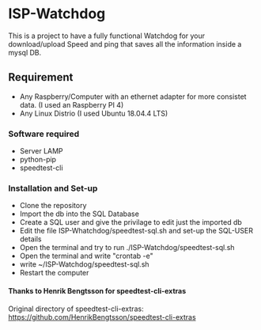 # ISP-Watchdog
This is a project to have a fully functional Watchdog for your download/upload Speed and ping that saves all the information inside a mysql DB.

## Requirement
- Any Raspberry/Computer with an ethernet adapter for more consistet data. (I used an Raspberry PI 4)
- Any Linux Distrio (I used Ubuntu 18.04.4 LTS)

### Software required
- Server LAMP
- python-pip
- speedtest-cli

### Installation and Set-up
- Clone the repository
- Import the db into the SQL Database
- Create a SQL user and give the privilage to edit just the imported db
- Edit the file ISP-Whatchdog/speedtest-sql.sh and set-up the SQL-USER details
- Open the terminal and try to run ./ISP-Watchdog/speedtest-sql.sh
- Open the terminal and write "crontab -e"
- write ~/ISP-Watchdog/speedtest-sql.sh
- Restart the computer

#### Thanks to Henrik Bengtsson for speedtest-cli-extras
Original directory of speedtest-cli-extras: https://github.com/HenrikBengtsson/speedtest-cli-extras






